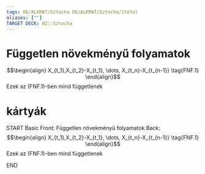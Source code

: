 ```yaml
---
tags: OE/ALKMAT/Sztocha OE/ALKMAT/Sztocha/1tétel
aliases: [""]
TARGET DECK: 02::Sztocha
---
```


# Független növekményű folyamatok
$$\begin{align}
	X_{t_1},X_{t_2}-X_{t_1}, \dots, X_{t_n}-X_{t_{n-1}} \tag{FNF.1}
\end{align}$$
Ezek az $\text{(FNF.1)}$-ben  mind függetlenek

# kártyák
START
Basic
Front:
Független növekményű folyamatok
Back:
$$\begin{align}
	X_{t_1},X_{t_2}-X_{t_1}, \dots, X_{t_n}-X_{t_{n-1}} \tag{FNF.1}
\end{align}$$
Ezek az $\text{(FNF.1)}$-ben  mind függetlenek
<!--ID: 1686075503209-->
END